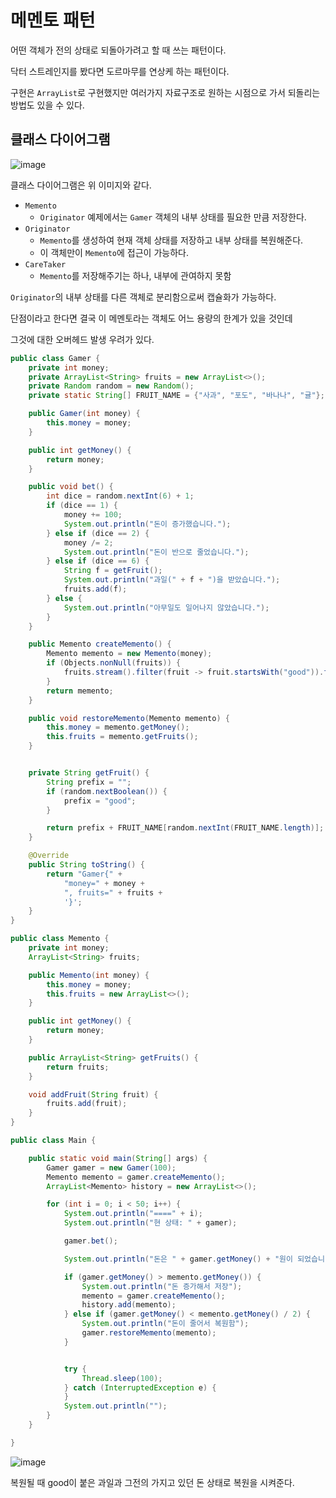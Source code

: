 # 메멘토 패턴

어떤 객체가 전의 상태로 되돌아가려고 할 때 쓰는 패턴이다.

닥터 스트레인지를 봤다면 도르마무를 연상케 하는 패턴이다.

구현은 `ArrayList`로 구현했지만 여러가지 자료구조로 원하는 시점으로 가서 되돌리는 방법도 있을 수 있다.

## 클래스 다이어그램

![image](https://user-images.githubusercontent.com/74235102/136486927-3f54b05e-a8c3-429e-a5b1-ba9c87b2edce.png)

클래스 다이어그램은 위 이미지와 같다.

- `Memento`
  - `Originator` 예제에서는 `Gamer` 객체의 내부 상태를 필요한 만큼 저장한다.
- `Originator`
  - `Memento`를 생성하여 현재 객체 상태를 저장하고 내부 상태를 복원해준다.
  - 이 객체만이 `Memento`에 접근이 가능하다.
- `CareTaker`
  - `Memento`를 저장해주기는 하나, 내부에 관여하지 못함

`Originator`의 내부 상태를 다른 객체로 분리함으로써 캡슐화가 가능하다.

단점이라고 한다면 결국 이 메멘토라는 객체도 어느 용량의 한계가 있을 것인데

그것에 대한 오버헤드 발생 우려가 있다.

```java
public class Gamer {
    private int money;
    private ArrayList<String> fruits = new ArrayList<>();
    private Random random = new Random();
    private static String[] FRUIT_NAME = {"사과", "포도", "바나나", "귤"};

    public Gamer(int money) {
        this.money = money;
    }

    public int getMoney() {
        return money;
    }

    public void bet() {
        int dice = random.nextInt(6) + 1;
        if (dice == 1) {
            money += 100;
            System.out.println("돈이 증가했습니다.");
        } else if (dice == 2) {
            money /= 2;
            System.out.println("돈이 반으로 줄었습니다.");
        } else if (dice == 6) {
            String f = getFruit();
            System.out.println("과일(" + f + ")을 받았습니다.");
            fruits.add(f);
        } else {
            System.out.println("아무일도 일어나지 않았습니다.");
        }
    }

    public Memento createMemento() {
        Memento memento = new Memento(money);
        if (Objects.nonNull(fruits)) {
            fruits.stream().filter(fruit -> fruit.startsWith("good")).forEach(memento::addFruit);
        }
        return memento;
    }

    public void restoreMemento(Memento memento) {
        this.money = memento.getMoney();
        this.fruits = memento.getFruits();
    }


    private String getFruit() {
        String prefix = "";
        if (random.nextBoolean()) {
            prefix = "good";
        }

        return prefix + FRUIT_NAME[random.nextInt(FRUIT_NAME.length)];
    }

    @Override
    public String toString() {
        return "Gamer{" +
            "money=" + money +
            ", fruits=" + fruits +
            '}';
    }
}
```

```java
public class Memento {
    private int money;
    ArrayList<String> fruits;

    public Memento(int money) {
        this.money = money;
        this.fruits = new ArrayList<>();
    }

    public int getMoney() {
        return money;
    }

    public ArrayList<String> getFruits() {
        return fruits;
    }

    void addFruit(String fruit) {
        fruits.add(fruit);
    }
}
```

```java
public class Main {

    public static void main(String[] args) {
        Gamer gamer = new Gamer(100);
        Memento memento = gamer.createMemento();
        ArrayList<Memento> history = new ArrayList<>();

        for (int i = 0; i < 50; i++) {
            System.out.println("====" + i);
            System.out.println("현 상태: " + gamer);

            gamer.bet();

            System.out.println("돈은 " + gamer.getMoney() + "원이 되었습니다.");

            if (gamer.getMoney() > memento.getMoney()) {
                System.out.println("돈 증가해서 저장");
                memento = gamer.createMemento();
                history.add(memento);
            } else if (gamer.getMoney() < memento.getMoney() / 2) {
                System.out.println("돈이 줄어서 복원함");
                gamer.restoreMemento(memento);
            }


            try {
                Thread.sleep(100);
            } catch (InterruptedException e) {
            }
            System.out.println("");
        }
    }

}
```

![image](https://user-images.githubusercontent.com/74235102/136488033-df14a6e4-0af8-412a-a4e5-d3d7fe6bd335.png)

복원될 때 good이 붙은 과일과 그전의 가지고 있던 돈 상태로 복원을 시켜준다.